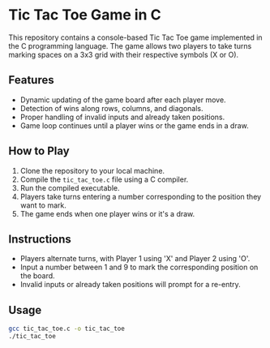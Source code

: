 # Tic Tac Toe Game in C

This repository contains a console-based Tic Tac Toe game implemented in the C programming language. The game allows two players to take turns marking spaces on a 3x3 grid with their respective symbols (X or O). 

## Features
- Dynamic updating of the game board after each player move.
- Detection of wins along rows, columns, and diagonals.
- Proper handling of invalid inputs and already taken positions.
- Game loop continues until a player wins or the game ends in a draw.

## How to Play
1. Clone the repository to your local machine.
2. Compile the `tic_tac_toe.c` file using a C compiler.
3. Run the compiled executable.
4. Players take turns entering a number corresponding to the position they want to mark.
5. The game ends when one player wins or it's a draw.

## Instructions
- Players alternate turns, with Player 1 using 'X' and Player 2 using 'O'.
- Input a number between 1 and 9 to mark the corresponding position on the board.
- Invalid inputs or already taken positions will prompt for a re-entry.

## Usage
```bash
gcc tic_tac_toe.c -o tic_tac_toe
./tic_tac_toe
